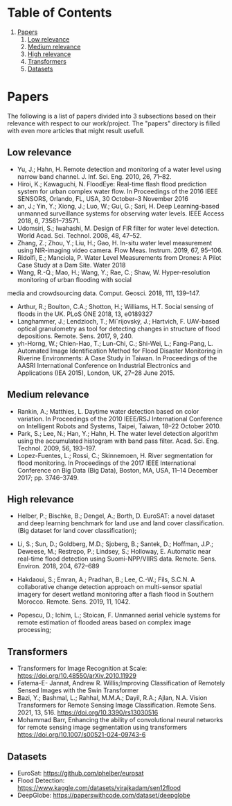 
# Table of Contents

1.  [Papers](#orgbba7230)
    1.  [Low relevance](#orgb3d6574)
    2.  [Medium relevance](#orgedcf3ca)
    3.  [High relevance](#orgd4d49a9)
    4.  [Transformers](#orgf235be2)
    5.  [Datasets](#org61e4b09)



<a id="orgbba7230"></a>

# Papers

The following is a list of papers divided into 3 subsections based on their
relevance with respect to our work/project.
The "papers" directory is filled with even more articles that might result usefull.


<a id="orgb3d6574"></a>

## Low relevance

-   Yu, J.; Hahn, H. Remote detection and monitoring of a water level using narrow band channel. J. Inf. Sci. Eng.
    2010, 26, 71–82.
-   Hiroi, K.; Kawaguchi, N. FloodEye: Real-time flash flood prediction system for urban complex water flow.
    In Proceedings of the 2016 IEEE SENSORS, Orlando, FL, USA, 30 October–3 November 2016
-   an, J.; Yin, Y.; Xiong, J.; Luo, W.; Gui, G.; Sari, H. Deep Learning-based unmanned surveillance systems for
    observing water levels. IEEE Access 2018, 6, 73561–73571.
-   Udomsiri, S.; Iwahashi, M. Design of FIR filter for water level detection. World Acad. Sci. Technol. 2008,
    48, 47–52.
-   Zhang, Z.; Zhou, Y.; Liu, H.; Gao, H. In-situ water level measurement using NIR-imaging video camera.
    Flow Meas. Instrum. 2019, 67, 95–106.
-   Ridolfi, E.; Manciola, P. Water Level Measurements from Drones: A Pilot Case Study at a Dam Site. Water
    2018
-   Wang, R.-Q.; Mao, H.; Wang, Y.; Rae, C.; Shaw, W. Hyper-resolution monitoring of urban flooding with social

media and crowdsourcing data. Comput. Geosci. 2018, 111, 139–147.

-   Arthur, R.; Boulton, C.A.; Shotton, H.; Williams, H.T. Social sensing of floods in the UK. PLoS ONE 2018,
    13, e0189327
-   Langhammer, J.; Lendzioch, T.; Miˇrijovský, J.; Hartvich, F. UAV-based optical granulometry as tool for
    detecting changes in structure of flood depositions. Remote. Sens. 2017, 9, 240.
-   yh-Horng, W.; Chien-Hao, T.; Lun-Chi, C.; Shi-Wei, L.; Fang-Pang, L. Automated Image Identification
    Method for Flood Disaster Monitoring in Riverine Environments: A Case Study in Taiwan. In Proceedings
    of the AASRI International Conference on Industrial Electronics and Applications (IEA 2015), London, UK,
    27–28 June 2015.


<a id="orgedcf3ca"></a>

## Medium relevance

-   Rankin, A.; Matthies, L. Daytime water detection based on color variation. In Proceedings of the 2010
    IEEE/RSJ International Conference on Intelligent Robots and Systems, Taipei, Taiwan, 18–22 October 2010.
-   Park, S.; Lee, N.; Han, Y.; Hahn, H. The water level detection algorithm using the accumulated histogram
    with band pass filter. Acad. Sci. Eng. Technol. 2009, 56, 193–197.
-   Lopez-Fuentes, L.; Rossi, C.; Skinnemoen, H. River segmentation for flood monitoring. In Proceedings of
    the 2017 IEEE International Conference on Big Data (Big Data), Boston, MA, USA, 11–14 December 2017;
    pp. 3746–3749.


<a id="orgd4d49a9"></a>

## High relevance

-   Helber, P.; Bischke, B.; Dengel, A.; Borth, D. EuroSAT: a novel dataset and deep learning benchmark for
    land use and land cover classification. (Big dataset for land cover classification);

-   Li, S.; Sun, D.; Goldberg, M.D.; Sjoberg, B.; Santek, D.; Hoffman, J.P.; Deweese, M.; Restrepo, P.; Lindsey, S.;
    Holloway, E. Automatic near real-time flood detection using Suomi-NPP/VIIRS data. Remote. Sens. Environ.
    2018, 204, 672–689

-   Hakdaoui, S.; Emran, A.; Pradhan, B.; Lee, C.-W.; Fils, S.C.N. A collaborative change detection approach
    on multi-sensor spatial imagery for desert wetland monitoring after a flash flood in Southern Morocco.
    Remote. Sens. 2019, 11, 1042.

-   Popescu, D.; Ichim, L.; Stoican, F. Unmanned aerial vehicle systems for remote estimation of flooded areas
    based on complex image processing;


<a id="orgf235be2"></a>

## Transformers

-   Transformers for Image Recognition at Scale: <https://doi.org/10.48550/arXiv.2010.11929>
-   Fatema-E- Jannat, Andrew R. Willis;Improving Classification of Remotely Sensed
    Images with the Swin Transformer
-   Bazi, Y.; Bashmal, L.; Rahhal, M.M.A.; Dayil, R.A.; Ajlan, N.A. Vision Transformers for Remote Sensing Image Classification. Remote Sens. 2021, 13, 516. <https://doi.org/10.3390/rs13030516>
-   Mohammad Barr, Enhancing the ability of convolutional neural networks for remote
    sensing image segmentation using transformers <https://doi.org/10.1007/s00521-024-09743-6>


<a id="org61e4b09"></a>

## Datasets

-   EuroSat: <https://github.com/phelber/eurosat>
-   Flood Detection: <https://www.kaggle.com/datasets/virajkadam/sen12flood>
-   DeepGlobe: <https://paperswithcode.com/dataset/deepglobe>

